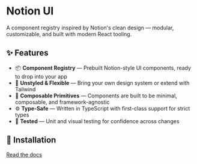 # Notion UI

A component registry inspired by Notion's clean design — modular, customizable, and built with modern React tooling.

## ✨ Features

- 📦 **Component Registry** — Prebuilt Notion-style UI components, ready to drop into your app
- 🎨 **Unstyled & Flexible** — Bring your own design system or extend with Tailwind
- 🧩 **Composable Primitives** — Components are built to be minimal, composable, and framework-agnostic
- ⚙️ **Type-Safe** — Written in TypeScript with first-class support for strict types
- 🧪 **Tested** — Unit and visual testing for confidence across changes

## 🚀 Installation

[Read the docs](https://notion-ui.vercel.app/)

